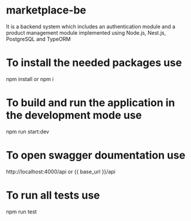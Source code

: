 # marketplace-be
It is a backend system which includes an authentication module and a product management module implemented using Node.js, Nest.js, PostgreSQL and TypeORM

# To install the needed packages use
npm install or npm i

# To build and run the application in the development mode use
npm run start:dev

# To open swagger doumentation use
http://localhost:4000/api or {{ base_url }}/api

# To run all tests use
npm run test

